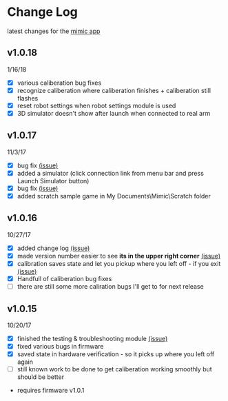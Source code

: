 # Change Log
latest changes for the [mimic app](mimicrobot.tk)
## v1.0.18
1/16/18
- [x] various caliberation bug fixes
- [x] recognize caliberation where caliberation finishes + caliberation still flashes
- [x] reset robot settings when robot settings module is used
- [x] 3D simulator doesn't show after launch when connected to real arm

## v1.0.17
11/3/17
- [x] bug fix [(issue)](../../issues/12)
- [x] added a simulator (click connection link from menu bar and press Launch Simulator button)
- [x] bug fix [(issue)](../../issues/1)
- [x] added scratch sample game in My Documents\Mimic\Scratch folder

## v1.0.16
10/27/17
- [x] added change log [(issue)](../../issues/8)
- [x] made version number easier to see **its in the upper right corner** [(issue)](../../issues/8)
- [x] calibration saves state and let you pickup where you left off - if you exit [(issue)](../../issues/5)
- [x] Handfull of caliberation bug fixes
- [ ] there are still some more caliration bugs I'll get to for next release

## v1.0.15
10/20/17
- [x] finished the testing & troubleshooting module [(issue)](../../issues/10)
- [x] fixed various bugs in firmware
- [x] saved state in hardware verification - so it picks up where you left off again
- [ ] still known work to be done to get caliberation working smoothly but should be better
* requires firmware v1.0.1
